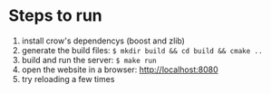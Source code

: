 # Steps to run

1. install crow's dependencys (boost and zlib)
2. generate the build files: `$ mkdir build && cd build && cmake ..`
3. build and run the server: `$ make run`
4. open the website in a browser: <http://localhost:8080>
5. try reloading a few times
